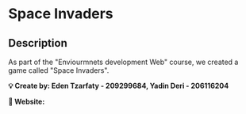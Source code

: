 # Space Invaders

## Description
As part of the "Enviourmnets development Web" course, we created a game called "Space Invaders". 


**💡 Create by:
    Eden Tzarfaty - 209299684,
    Yadin Deri - 206116204**
    
 **📎 Website:**
